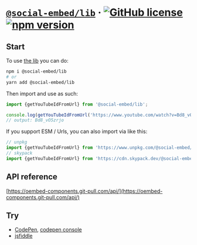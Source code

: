 # [`@social-embed/lib`](https://oembed-component.git-pull.com/) &middot; [![GitHub license](https://img.shields.io/badge/license-MIT-blue.svg)](https://github.com/social-embed/social-embed/blob/master/LICENSE) [![npm version](https://img.shields.io/npm/v/@social-embed/lib.svg?style=flat)](https://www.npmjs.com/package/@social-embed/lib)

## Start

To use [the lib](https://oembed-components.git-pull.com/api/) you can do:

```bash
npm i @social-embed/lib
# or
yarn add @social-embed/lib
```

Then import and use as such:

```typescript
import {getYouTubeIdFromUrl} from '@social-embed/lib';

console.log(getYouTubeIdFromUrl('https://www.youtube.com/watch?v=Bd8_vO5zrjo'));
// output: Bd8_vO5zrjo
```

If you support ESM / Urls, you can also import via like this:

```typescript
// unpkg
import {getYouTubeIdFromUrl} from 'https://www.unpkg.com/@social-embed/lib@0.0.1-next.0?module';
// skypack
import {getYouTubeIdFromUrl} from 'https://cdn.skypack.dev/@social-embed/lib';
```

## API reference

[https://oembed-components.git-pull.com/api/](https://oembed-components.git-pull.com/api/)

## Try

- [CodePen], [codepen console]
- [jsfiddle]

[codepen]: https://codepen.io/attachment/pen/VwPPrNq
[codepen console]: https://codepen.io/attachment/pen/poRRpdp?editors=0010
[jsfiddle]: https://jsfiddle.net/gitpull/pcLagbsm/

